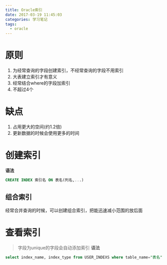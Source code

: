 ```yaml
---
title: Oracle索引
date: 2017-03-19 11:45:03
categories: 学习笔记
tags:
  - oracle
---
```


# 原则
1. 为经常查询的字段创建索引，不经常查询的字段不用索引
2. 大表建立索引才有意义
3. 经常结合where的字段加索引
4. 不超过4个

# 缺点
1. 占用更大的空间(约1.2倍)
2. 更新数据的时候会使用更多的时间

# 创建索引
**语法**

```sql
CREATE INDEX 索引名 ON 表名(列名,...)
```

## 组合索引
经常合并查询的时候，可以创建组合索引，把能迅速减小范围的放后面

# 查看索引
>字段为unique的字段会自动添加索引
**语法**
```sql
select index_name, index_type from USER_INDEXS where table_name="表名"
```
